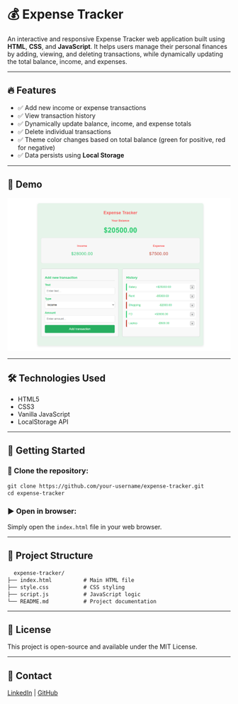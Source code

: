 # 💰 Expense Tracker

An interactive and responsive Expense Tracker web application built using **HTML**, **CSS**, and **JavaScript**. It helps users manage their personal finances by adding, viewing, and deleting transactions, while dynamically updating the total balance, income, and expenses.

---

## 🔥 Features

- ✅ Add new income or expense transactions
- ✅ View transaction history
- ✅ Dynamically update balance, income, and expense totals
- ✅ Delete individual transactions
- ✅ Theme color changes based on total balance (green for positive, red for negative)
- ✅ Data persists using **Local Storage**

---

## 📸 Demo

![Expense Tracker Demo](demo-screenshot.png)

---

## 🛠️ Technologies Used

- HTML5
- CSS3
- Vanilla JavaScript
- LocalStorage API

---

## 🚀 Getting Started

### 📁 Clone the repository:

  ```
  git clone https://github.com/your-username/expense-tracker.git
  cd expense-tracker
  ```

### ▶️ Open in browser:

Simply open the ```index.html``` file in your web browser.

--- 

## 📂 Project Structure

```
  expense-tracker/
├── index.html          # Main HTML file
├── style.css           # CSS styling
├── script.js           # JavaScript logic
└── README.md           # Project documentation
```

---

## 📄 License

This project is open-source and available under the MIT License.

---

## 🙌 Contact

[LinkedIn](https://www.linkedin.com/in/amrita-srivastava10/) | [GitHub](https://github.com/Amritasri10)
